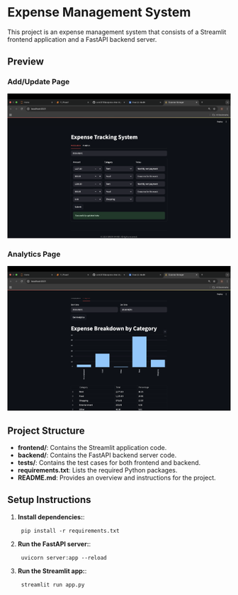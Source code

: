# Expense Management System

This project is an expense management system that consists of a Streamlit frontend application and a FastAPI backend server.

## Preview

### Add/Update Page
![Add/Update Page](/preview1_add_update.png)

### Analytics Page
![Analytics Page](/preview2_analytics.png)

## Project Structure

- **frontend/**: Contains the Streamlit application code.
- **backend/**: Contains the FastAPI backend server code.
- **tests/**: Contains the test cases for both frontend and backend.
- **requirements.txt**: Lists the required Python packages.
- **README.md**: Provides an overview and instructions for the project.


## Setup Instructions


1. **Install dependencies:**:   
   ```commandline
    pip install -r requirements.txt
   ```
1. **Run the FastAPI server:**:   
   ```commandline
    uvicorn server:app --reload
   ```
1. **Run the Streamlit app:**:   
   ```commandline
    streamlit run app.py
   ```